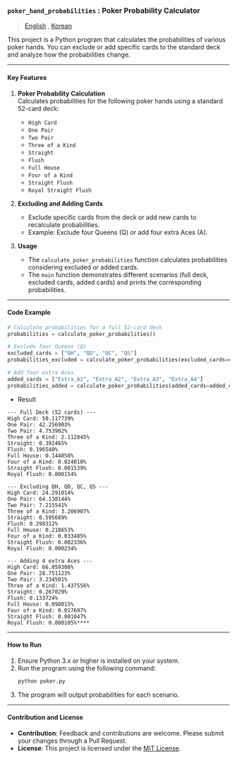 ### `poker_hand_probabilities` : Poker Probability Calculator

> [English](README.md) , [Korean](README.ko.md)

This project is a Python program that calculates the probabilities of various poker hands. You can exclude or add specific cards to the standard deck and analyze how the probabilities change.

---

#### Key Features

1. **Poker Probability Calculation**  
   Calculates probabilities for the following poker hands using a standard 52-card deck:
   - `High Card`
   - `One Pair`
   - `Two Pair`
   - `Three of a Kind`
   - `Straight`
   - `Flush`
   - `Full House`
   - `Four of a Kind`
   - `Straight Flush`
   - `Royal Straight Flush`  

2. **Excluding and Adding Cards**  
   - Exclude specific cards from the deck or add new cards to recalculate probabilities.
   - Example: Exclude four Queens (Q) or add four extra Aces (A).

3. **Usage**  
   - The `calculate_poker_probabilities` function calculates probabilities considering excluded or added cards.
   - The `main` function demonstrates different scenarios (full deck, excluded cards, added cards) and prints the corresponding probabilities.

---

#### Code Example

```python
# Calculate probabilities for a full 52-card deck
probabilities = calculate_poker_probabilities()

# Exclude four Queens (Q)
excluded_cards = ["QH", "QD", "QC", "QS"]
probabilities_excluded = calculate_poker_probabilities(excluded_cards=excluded_cards)

# Add four extra Aces
added_cards = ["Extra_A1", "Extra_A2", "Extra_A3", "Extra_A4"]
probabilities_added = calculate_poker_probabilities(added_cards=added_cards)
```

- Result
```
--- Full Deck (52 cards) ---
High Card: 50.117739%
One Pair: 42.256903%
Two Pair: 4.753902%
Three of a Kind: 2.112845%
Straight: 0.392465%
Flush: 0.196540%
Full House: 0.144058%
Four of a Kind: 0.024010%
Straight Flush: 0.001539%
Royal Flush: 0.000154%

--- Excluding QH, QD, QC, QS ---
High Card: 24.291014%
One Pair: 64.138144%
Two Pair: 7.215541%
Three of a Kind: 3.206907%
Straight: 0.595689%
Flush: 0.298312%
Full House: 0.218653%
Four of a Kind: 0.033405%
Straight Flush: 0.002336%
Royal Flush: 0.000234%

--- Adding 4 extra Aces ---
High Card: 66.059308%
One Pair: 28.751123%
Two Pair: 3.234501%
Three of a Kind: 1.437556%
Straight: 0.267029%
Flush: 0.133724%
Full House: 0.098015%
Four of a Kind: 0.017697%
Straight Flush: 0.001047%
Royal Flush: 0.000105%****
```

---

#### How to Run

1. Ensure Python 3.x or higher is installed on your system.
2. Run the program using the following command:
   ```bash
   python poker.py
   ```
3. The program will output probabilities for each scenario.

---

#### Contribution and License

- **Contribution**: Feedback and contributions are welcome. Please submit your changes through a Pull Request.
- **License**: This project is licensed under the [MIT License](https://opensource.org/licenses/MIT).

